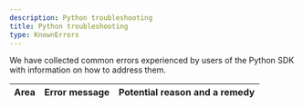```yaml
---
description: Python troubleshooting
title: Python troubleshooting
type: KnownErrors
---
```


We have collected common errors experienced by users of the Python SDK with information on how to address them.


| Area                | Error message | Potential reason and a remedy |
|:------------------- |:--------------|:------------------|

